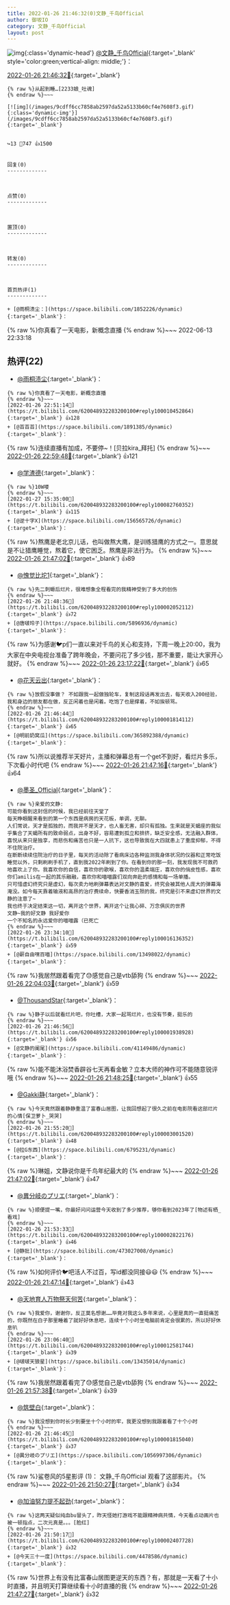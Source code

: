 ```yaml
---
title: 2022-01-26 21:46:32(0)文静_千鸟Official
author: 御坂IO
category: 文静_千鸟Official
layout: post
---
```


![img](/images/ac7482ed1b9a7f203dc68c0c4a77c488a27b108a.jpg){:class='dynamic-head'}
[@文静_千鸟Official](https://space.bilibili.com/667526012/dynamic){:target='_blank' style='color:green;vertical-align: middle;'}：

[2022-01-26 21:46:32🔗](https://t.bilibili.com/620048932283200100){:target='_blank'}

~~~
{% raw %}从起到睡…[2233娘_吐魂]
{% endraw %}~~~

[![img](/images/9cdff6cc7858ab2597da52a5133b60cf4e7608f3.gif){:class='dynamic-img'}](/images/9cdff6cc7858ab2597da52a5133b60cf4e7608f3.gif){:target='_blank'}


↪️13 💬747 👍1500


回复(0)
-------------



点赞(0)
-------------



置顶(0)
-------------



转发(0)
-------------



首页热评(1)
-------------

+ [@雨桐渍尘：](https://space.bilibili.com/1852226/dynamic){:target='_blank'}：
~~~
{% raw %}你真看了一天电影，新概念直播
{% endraw %}~~~
2022-06-13 22:33:18


热评(22)
-------------

+ [@雨桐渍尘](https://space.bilibili.com/1852226/dynamic){:target='_blank'}：
~~~
{% raw %}你真看了一天电影，新概念直播
{% endraw %}~~~
[2022-01-26 22:51:14🔗](https://t.bilibili.com/620048932283200100#reply100010452864){:target='_blank'} 👍128
+ [@苩苩苩](https://space.bilibili.com/1891385/dynamic){:target='_blank'}：
~~~
{% raw %}连续直播有加成，不要停~！[贝拉kira_拜托]
{% endraw %}~~~
[2022-01-26 22:59:48🔗](https://t.bilibili.com/620048932283200100#reply100011649040){:target='_blank'} 👍121
+ [@学渣德](https://space.bilibili.com/389413044/dynamic){:target='_blank'}：
~~~
{% raw %}10W喽
{% endraw %}~~~
[2022-01-27 15:35:00🔗](https://t.bilibili.com/620048932283200100#reply100082760352){:target='_blank'} 👍115
+ [@逆十字X](https://space.bilibili.com/156565726/dynamic){:target='_blank'}：
~~~
{% raw %}熬鹰是老北京儿话，也叫做熬大鹰，是训练猎鹰的方式之一。意思就是不让猎鹰睡觉，熬着它，使它困乏。熬鹰是非法行为。
{% endraw %}~~~
[2022-01-26 21:47:02🔗](https://t.bilibili.com/620048932283200100#reply100001826944){:target='_blank'} 👍89
+ [@愧觉比坨1](https://space.bilibili.com/352918267/dynamic){:target='_blank'}：
~~~
{% raw %}先二刺螈后烂片，很难想象全程看完的我精神受到了多大的创伤
{% endraw %}~~~
[2022-01-26 21:48:36🔗](https://t.bilibili.com/620048932283200100#reply100002052112){:target='_blank'} 👍72
+ [@唐啵玲子](https://space.bilibili.com/5896936/dynamic){:target='_blank'}：
~~~
{% raw %}为感谢🐦p们一直以来对千鸟的关心和支持，下周一晚上20:00，我为大家在中央电视台准备了跨年晚会，不要问花了多少钱，那不重要，能让大家开心就好。
{% endraw %}~~~
[2022-01-26 23:17:22🔗](https://t.bilibili.com/620048932283200100#reply100013916688){:target='_blank'} 👍65
+ [@花天云出](https://space.bilibili.com/21396709/dynamic){:target='_blank'}：
~~~
{% raw %}放假没事做？ 不如跟我一起做独轮车，复制这段话再发出去，每天收入200经验，我和身边的朋友都在做，反正闲着也是闲着。吃饱了也是撑着，不如挨顿骂。
{% endraw %}~~~
[2022-01-26 21:46:44🔗](https://t.bilibili.com/620048932283200100#reply100001814112){:target='_blank'} 👍65
+ [@明前奶窝瓜](https://space.bilibili.com/365892388/dynamic){:target='_blank'}：
~~~
{% raw %}所以说推荐半天好片，主播和弹幕总有一个get不到好，看烂片多乐，下次看小时代吧
{% endraw %}~~~
[2022-01-26 21:47:16🔗](https://t.bilibili.com/620048932283200100#reply100001954064){:target='_blank'} 👍64
+ [@墨圣_Official](https://space.bilibili.com/437970239/dynamic){:target='_blank'}：
~~~
{% raw %}亲爱的文静:
可能你看到这封信的时候，我已经前往天堂了
每天睁眼醒来看到的第一个东西是病房的天花板，单调，无聊。
人们常说，天才是孤独的，而我并不是天才，也人畜无害，却只有孤独。生来就是天蝎座的我似乎集合了天蝎所有的致命弱点，出身不好，容易遭到孤立和排挤，缺乏安全感，无法融入群体，喜悦从来只是独享，而悲伤和痛苦也只是一人抗下，这也导致我在大四就患上了重度抑郁，不得不住院治疗。
在断断续续住院治疗的日子里，每天的活动除了看病床边各种监测我身体状况的仪器和正常吃饭睡觉以外，只剩刷刷手机了，直到我2022年刷到了你。在看到你的那一刻，我发现我不可救药地喜欢上了你。我喜欢你的自信，喜欢你的歌喉，喜欢你的温柔端庄，喜欢你的俏皮性感，喜欢你们amilis在一起的其乐融融，喜欢你和喵喵露们双向奔赴的感情和每一场单播。
只可惜虚幻终究只是虚幻，每次卖力地刷弹幕表达对文静的喜爱，终究会被其他人庞大的弹幕海淹没。如今每天靠着输液和高昂的治疗费续命，快要香消玉殒的我，终究是引不来虚幻世界的文静的注意了~
我也终于决定结束这一切，离开这个世界，离开这个让我心碎、万念俱灰的世界
文静~我的好文静 我好爱你
一个不知名的永远爱你的喵喵露（已死亡
{% endraw %}~~~
[2022-01-26 23:34:10🔗](https://t.bilibili.com/620048932283200100#reply100016136352){:target='_blank'} 👍59
+ [@薪自由嘿百喵](https://space.bilibili.com/13498022/dynamic){:target='_blank'}：
~~~
{% raw %}我居然跟着看完了😓感觉自己是vtb舔狗
{% endraw %}~~~
[2022-01-26 22:04:03🔗](https://t.bilibili.com/620048932283200100#reply100004196112){:target='_blank'} 👍59
+ [@ThousandStar](https://space.bilibili.com/4415244/dynamic){:target='_blank'}：
~~~
{% raw %}静子以后就看烂片吧，你吐槽，大家一起骂烂片，也没有节奏，挺乐的
{% endraw %}~~~
[2022-01-26 21:46:56🔗](https://t.bilibili.com/620048932283200100#reply100001938928){:target='_blank'} 👍56
+ [@文静的阑尾](https://space.bilibili.com/41149486/dynamic){:target='_blank'}：
~~~
{% raw %}能不能沐浴焚香辟谷七天再看金敏？立本大师的神作可不能随意锐评哦
{% endraw %}~~~
[2022-01-26 21:48:25🔗](https://t.bilibili.com/620048932283200100#reply100002119488){:target='_blank'} 👍55
+ [@Gakki静](https://space.bilibili.com/7478699/dynamic){:target='_blank'}：
~~~
{% raw %}今天竟然跟着静静重温了富春山居图，让我回想起了很久之前在电影院看这部烂片的心情[保卫萝卜_哭哭]
{% endraw %}~~~
[2022-01-26 21:55:20🔗](https://t.bilibili.com/620048932283200100#reply100003001520){:target='_blank'} 👍48
+ [@拉G东西](https://space.bilibili.com/6795231/dynamic){:target='_blank'}：
~~~
{% raw %}琳姐，文静说你是千鸟年纪最大的
{% endraw %}~~~
[2022-01-26 21:47:02🔗](https://t.bilibili.com/620048932283200100#reply100001893568){:target='_blank'} 👍47
+ [@異分岐のプリエ](https://space.bilibili.com/1056997306/dynamic){:target='_blank'}：
~~~
{% raw %}顺便提一嘴，你最好问问运营今天收到了多少推荐，够你看到2023年了[物述有栖_看戏]
{% endraw %}~~~
[2022-01-26 21:53:33🔗](https://t.bilibili.com/620048932283200100#reply100002822176){:target='_blank'} 👍46
+ [@静批](https://space.bilibili.com/473027008/dynamic){:target='_blank'}：
~~~
{% raw %}如何评价🐦吧活人不过百，写id都没同接😃😃
{% endraw %}~~~
[2022-01-26 21:47:14🔗](https://t.bilibili.com/620048932283200100#reply100001952336){:target='_blank'} 👍43
+ [@天地育人万物祭天何苦](https://space.bilibili.com/9751647/dynamic){:target='_blank'}：
~~~
{% raw %}我爱你，谢谢你，反正莫名想谢……毕竟对我这么多年来说，心里是真的一直挺痛苦的，你既然在白子那里睡着了就好好休息吧，连续十个小时坐电脑前肯定会很累的，所以好好休息叭
{% endraw %}~~~
[2022-01-26 23:06:40🔗](https://t.bilibili.com/620048932283200100#reply100012581744){:target='_blank'} 👍39
+ [@啵啵天狼星](https://space.bilibili.com/13435014/dynamic){:target='_blank'}：
~~~
{% raw %}我居然跟着看完了😓感觉自己是vtb舔狗
{% endraw %}~~~
[2022-01-26 21:57:38🔗](https://t.bilibili.com/620048932283200100#reply100003267024){:target='_blank'} 👍39
+ [@筑壁白](https://space.bilibili.com/383718717/dynamic){:target='_blank'}：
~~~
{% raw %}我没想到你时长少到要坐十个小时的牢，我更没想到我跟着看了十个小时
{% endraw %}~~~
[2022-01-26 21:46:45🔗](https://t.bilibili.com/620048932283200100#reply100001815040){:target='_blank'} 👍37
+ [@異分岐のプリエ](https://space.bilibili.com/1056997306/dynamic){:target='_blank'}：
~~~
{% raw %}鲨卷风的5星影评 (1)：
文静_千鸟Official 观看了这部影片。
{% endraw %}~~~
[2022-01-26 21:50:27🔗](https://t.bilibili.com/620048932283200100#reply100002374208){:target='_blank'} 👍34
+ [@加油努力提不起劲](https://space.bilibili.com/51703623/dynamic){:target='_blank'}：
~~~
{% raw %}这两天疑似纯血bu冒头了，昨天怪她打游戏不能跟精神病共情，今天看点动画片也被一顿指点，二次元真是。。。[脸红]
{% endraw %}~~~
[2022-01-26 21:50:17🔗](https://t.bilibili.com/620048932283200100#reply100002407728){:target='_blank'} 👍32
+ [@今天三十一度](https://space.bilibili.com/4478586/dynamic){:target='_blank'}：
~~~
{% raw %}世界上有没有比富春山居图更逆天的东西？有，那就是一天看了十小时直播，并且明天打算继续看十小时直播的我
{% endraw %}~~~
[2022-01-26 21:47:27🔗](https://t.bilibili.com/620048932283200100#reply100001913408){:target='_blank'} 👍32



